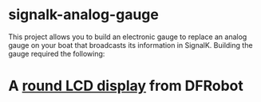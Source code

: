# signalk-analog-gauge

This project allows you to build an electronic gauge to replace an analog gauge on your boat that broadcasts its information in SignalK.  Building
the gauge required the following:

# A [round LCD display](https://wiki.dfrobot.com/2.2_inches_TFT_LCD_Display_V1.0_(SPI_Interface)_SKU_DFR0529) from DFRobot

